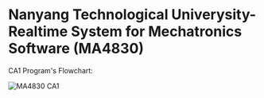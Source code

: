 # Nanyang Technological Univerysity-Realtime System for Mechatronics Software (MA4830)
CA1 Program's Flowchart:

![MA4830 CA1](https://user-images.githubusercontent.com/47680904/135558698-bd275243-71ba-470c-b9e6-2877f4b53726.JPEG)
